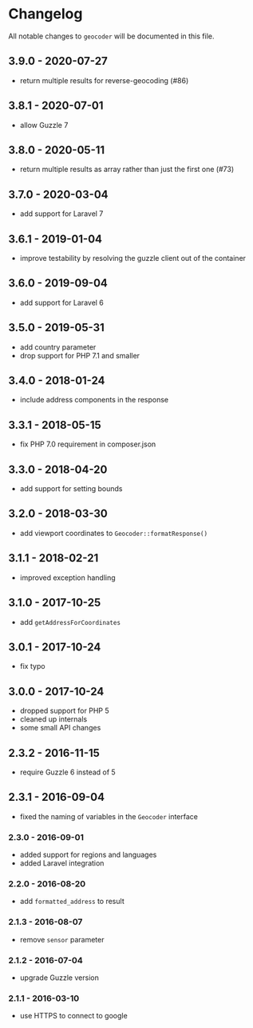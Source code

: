 # Changelog

All notable changes to `geocoder` will be documented in this file.

## 3.9.0 - 2020-07-27

- return multiple results for reverse-geocoding (#86)

## 3.8.1 - 2020-07-01

- allow Guzzle 7

## 3.8.0 - 2020-05-11

- return multiple results as array rather than just the first one (#73)

## 3.7.0 - 2020-03-04

- add support for Laravel 7

## 3.6.1 - 2019-01-04

- improve testability by resolving the guzzle client out of the container

## 3.6.0 - 2019-09-04

- add support for Laravel 6

## 3.5.0 - 2019-05-31

- add country parameter
- drop support for PHP 7.1 and smaller

## 3.4.0 - 2018-01-24

- include address components in the response

## 3.3.1 - 2018-05-15

- fix PHP 7.0 requirement in composer.json

## 3.3.0 - 2018-04-20

- add support for setting bounds

## 3.2.0 - 2018-03-30

- add viewport coordinates to `Geocoder::formatResponse()`

## 3.1.1 - 2018-02-21

- improved exception handling

## 3.1.0 - 2017-10-25

- add `getAddressForCoordinates`

## 3.0.1 - 2017-10-24

- fix typo

## 3.0.0 - 2017-10-24

- dropped support for PHP 5
- cleaned up internals
- some small API changes

## 2.3.2 - 2016-11-15

- require Guzzle 6 instead of 5

## 2.3.1 - 2016-09-04

- fixed the naming of variables in the `Geocoder` interface

### 2.3.0 - 2016-09-01
    
- added support for regions and languages
- added Laravel integration

### 2.2.0 - 2016-08-20
    
- add `formatted_address` to result

### 2.1.3 - 2016-08-07

- remove `sensor` parameter

### 2.1.2 - 2016-07-04

- upgrade Guzzle version

### 2.1.1 - 2016-03-10

- use HTTPS to connect to google
